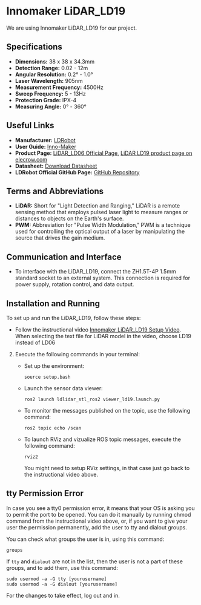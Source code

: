 # Innomaker LiDAR_LD19
We are using Innomaker LiDAR_LD19 for our project. 

## Specifications
- **Dimensions:** 38 x 38 x 34.3mm
- **Detection Range:** 0.02 - 12m
- **Angular Resolution:** 0.2° - 1.0°
- **Laser Wavelength:** 905nm
- **Measurement Frequency:** 4500Hz
- **Sweep Frequency:** 5 - 13Hz
- **Protection Grade:** IPX-4
- **Measuring Angle:** 0° - 360°

## Useful Links
- **Manufacturer:** [LDRobot](https://www.ldrobot.com)
- **User Guide:** [Inno-Maker](https://www.inno-maker.com)
- **Product Page:** [LiDAR_LD06 Official Page](https://www.inno-maker.com/product/lidar-ld06/), [LiDAR LD19 product page on elecrow.com](https://www.elecrow.com/download/product/SLD06360F/LD19_Development%20Manual_V2.3.pdf)
- **Datasheet:** [Download Datasheet](https://www.inno-maker.com/wp-content/uploads/2020/11/LDROBOT_LD06_Datasheet.pdf)
- **LDRobot Official GitHub Page:** [GitHub Repository](https://github.com/ldrobotSensorTeam/)

## Terms and Abbreviations

- **LiDAR:** Short for "Light Detection and Ranging," LiDAR is a remote sensing method that employs pulsed laser light to measure ranges or distances to objects on the Earth's surface.
- **PWM:** Abbreviation for "Pulse Width Modulation," PWM is a technique used for controlling the optical output of a laser by manipulating the source that drives the gain medium.

## Communication and Interface
- To interface with the LiDAR_LD19, connect the ZH1.5T-4P 1.5mm standard socket to an external system. This connection is required for power supply, rotation control, and data output.

## Installation and Running
To set up and run the LiDAR_LD19, follow these steps:
- Follow the instructional video [Innomaker LiDAR_LD19 Setup Video](https://www.youtube.com/watch?v=OJWAsV6-0GE). When selecting the text file for LiDAR model in the video, choose LD19 instead of LD06
2. Execute the following commands in your terminal:
    - Set up the environment:
        ```
        source setup.bash
        ```

    - Launch the sensor data viewer:
        ```
        ros2 launch ldlidar_stl_ros2 viewer_ld19.launch.py
        ```

    - To monitor the messages published on the topic, use the following command:
        ```
        ros2 topic echo /scan
        ```
    - To launch RViz and vizualize ROS topic messages, execute the following command:
        ```
        rviz2
        ```     
        You might need to setup RViz settings, in that case just go back to the instructional video above.

## tty Permission Error

In case you see a tty0 permission error, it means that your OS is asking you to permit the port to be opened. You can do it manually by running chmod command from the instructional video above, or, if you want to give your user the permission permanently, add the user to tty and dialout groups.

You can check what groups the user is in, using this command:
```
groups
```
If `tty` and `dialout` are not in the list, then the user is not a part of these groups, and to add them, use this command:

```
sudo usermod -a -G tty [yourusername]
sudo usermod -a -G dialout [yourusername]
```

For the changes to take effect, log out and in.
